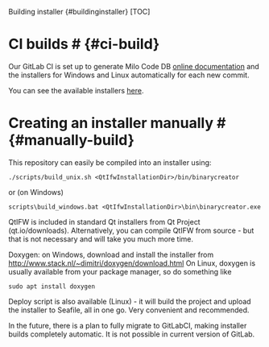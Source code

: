 Building installer {#buildinginstaller}
[TOC]

# CI builds # {#ci-build}

Our GitLab CI is set up to generate Milo Code DB
[online documentation](https://qtdocs.milosolutions.com/milo-code-db/main/) and 
the installers for Windows and Linux automatically for each new commit.

You can see the available installers [here](https://seafile.milosolutions.com/#group/4/lib/abc2c8d4-7551-49f6-9f67-6d4e271c0cd1).

# Creating an installer manually # {#manually-build}

This repository can easily be compiled into an installer using:

```
./scripts/build_unix.sh <QtIfwInstallationDir>/bin/binarycreator
```

or (on Windows)

```
scripts\build_windows.bat <QtIfwInstallationDir>\bin\binarycreator.exe
```

QtIFW is included in standard Qt installers from Qt Project (qt.io/downloads). Alternatively, you can compile QtIFW from source - but that is not necessary and will take you much more time.

Doxygen: on Windows, download and install the installer from http://www.stack.nl/~dimitri/doxygen/download.html
On Linux, doxygen is usually available from your package manager, so do something like

```
sudo apt install doxygen
```

Deploy script is also available (Linux) - it will build the project and upload the installer to Seafile, all in one go. Very convenient and recommended. 

In the future, there is a plan to fully migrate to GitLabCI, making installer builds completely automatic. It is not possible in current version of GitLab.
